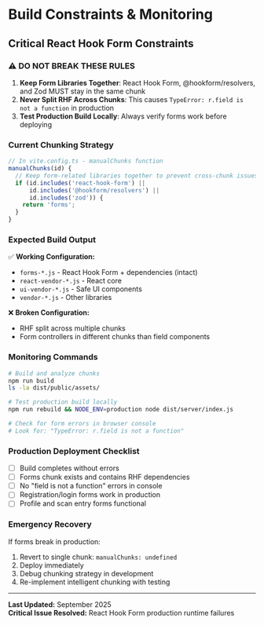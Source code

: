 # Build Constraints & Monitoring

## Critical React Hook Form Constraints

### ⚠️ **DO NOT BREAK THESE RULES**

1. **Keep Form Libraries Together**: React Hook Form, @hookform/resolvers, and Zod MUST stay in the same chunk
2. **Never Split RHF Across Chunks**: This causes `TypeError: r.field is not a function` in production
3. **Test Production Build Locally**: Always verify forms work before deploying

### Current Chunking Strategy

```typescript
// In vite.config.ts - manualChunks function
manualChunks(id) {
  // Keep form-related libraries together to prevent cross-chunk issues
  if (id.includes('react-hook-form') || 
      id.includes('@hookform/resolvers') || 
      id.includes('zod')) {
    return 'forms';
  }
}
```

### Expected Build Output

✅ **Working Configuration:**
- `forms-*.js` - React Hook Form + dependencies (intact)
- `react-vendor-*.js` - React core
- `ui-vendor-*.js` - Safe UI components
- `vendor-*.js` - Other libraries

❌ **Broken Configuration:**
- RHF split across multiple chunks
- Form controllers in different chunks than field components

### Monitoring Commands

```bash
# Build and analyze chunks
npm run build
ls -la dist/public/assets/

# Test production build locally
npm run rebuild && NODE_ENV=production node dist/server/index.js

# Check for form errors in browser console
# Look for: "TypeError: r.field is not a function"
```

### Production Deployment Checklist

- [ ] Build completes without errors
- [ ] Forms chunk exists and contains RHF dependencies
- [ ] No "field is not a function" errors in console
- [ ] Registration/login forms work in production
- [ ] Profile and scan entry forms functional

### Emergency Recovery

If forms break in production:
1. Revert to single chunk: `manualChunks: undefined`
2. Deploy immediately
3. Debug chunking strategy in development
4. Re-implement intelligent chunking with testing

---

**Last Updated:** September 2025  
**Critical Issue Resolved:** React Hook Form production runtime failures